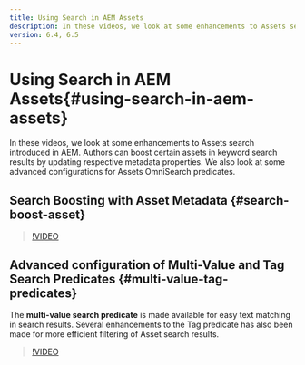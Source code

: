 ```yaml
---
title: Using Search in AEM Assets
description: In these videos, we look at some enhancements to Assets search introduced in AEM. Authors can boost certain assets in keyword search results by updating respective metadata properties. We also look at some advanced configurations for Assets OmniSearch predicates.
version: 6.4, 6.5
---
```


# Using Search in AEM Assets{#using-search-in-aem-assets}

In these videos, we look at some enhancements to Assets search introduced in AEM. Authors can boost certain assets in keyword search results by updating respective metadata properties. We also look at some advanced configurations for Assets OmniSearch predicates.

## Search Boosting with Asset Metadata {#search-boost-asset}

>[!VIDEO](https://video.tv.adobe.com/v/16766?quality=12&learn=on)

## Advanced configuration of Multi-Value and Tag Search Predicates {#multi-value-tag-predicates}

The **multi-value search predicate** is made available for easy text matching in search results. Several enhancements to the Tag predicate has also been made for more efficient filtering of Asset search results.

>[!VIDEO](https://video.tv.adobe.com/v/16457?quality=12&learn=on)
